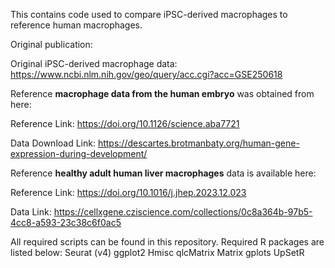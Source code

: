 This contains code used to compare iPSC-derived macrophages to reference human macrophages.

Original publication:

Original iPSC-derived macrophage data: https://www.ncbi.nlm.nih.gov/geo/query/acc.cgi?acc=GSE250618

Reference **macrophage data from the human embryo** was obtained from here:

Reference Link: https://doi.org/10.1126/science.aba7721

Data Download Link: https://descartes.brotmanbaty.org/human-gene-expression-during-development/ 

Reference **healthy adult human liver macrophages** data is available here:

Reference Link: https://doi.org/10.1016/j.jhep.2023.12.023

Data Link: https://cellxgene.cziscience.com/collections/0c8a364b-97b5-4cc8-a593-23c38c6f0ac5

All required scripts can be found in this repository. Required R packages are listed below:
Seurat (v4)
ggplot2
Hmisc
qlcMatrix
Matrix
gplots
UpSetR

